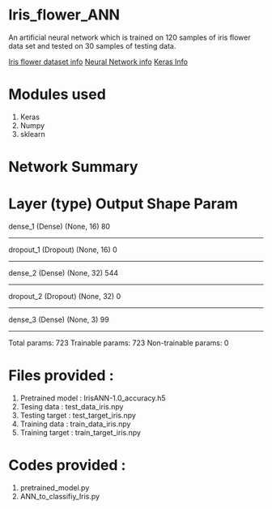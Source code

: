 # Iris_flower_ANN

An artificial neural network which is trained on 120 samples of iris flower data set and tested on 30 samples of testing data.

[Iris flower dataset info](https://en.wikipedia.org/wiki/Iris_flower_data_set)
[Neural Network info](https://en.wikipedia.org/wiki/Neural_network)
[Keras Info](https://keras.io)

# Modules used
1. Keras
2. Numpy
3. sklearn


# Network Summary

Layer (type)                 Output Shape              Param    
=================================================================
dense_1 (Dense)              (None, 16)                80        
_________________________________________________________________
dropout_1 (Dropout)          (None, 16)                0         
_________________________________________________________________
dense_2 (Dense)              (None, 32)                544       
_________________________________________________________________
dropout_2 (Dropout)          (None, 32)                0         
_________________________________________________________________
dense_3 (Dense)              (None, 3)                 99        
_________________________________________________________________

Total params: 723
Trainable params: 723
Non-trainable params: 0

# Files provided  :
1. Pretrained model  : IrisANN-1.0_accuracy.h5
2. Tesing data       : test_data_iris.npy
3. Testing target    : test_target_iris.npy
4. Training data     : train_data_iris.npy
5. Training target   : train_target_iris.npy

# Codes provided :
1. pretrained_model.py
2. ANN_to_classifiy_Iris.py
